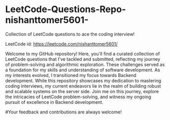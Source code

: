# LeetCode-Questions-Repo-nishanttomer5601-
Collection of LeetCode questions to ace the coding interview! 

LeetCode id: https://leetcode.com/nishanttomer5601/


Welcome to my GitHub repository! Here, you'll find a curated collection of LeetCode questions that I've tackled and submitted, reflecting my journey of problem-solving and algorithmic exploration. These challenges served as a foundation for my skills and understanding of software development. As my interests evolved, I transitioned my focus towards Backend development. While this repository showcases my dedication to mastering coding interviews, my current endeavors lie in the realm of building robust and scalable systems on the server side. Join me on this journey, explore the intricacies of LeetCode problem-solving, and witness my ongoing pursuit of excellence in Backend development. 

#Your feedback and contributions are always welcome!



